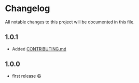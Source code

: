 # Changelog

All notable changes to this project will be documented in this file.

## 1.0.1
-   Added [CONTRIBUTING.md](CONTRIBUTING.md)

## 1.0.0
-   first release 😃